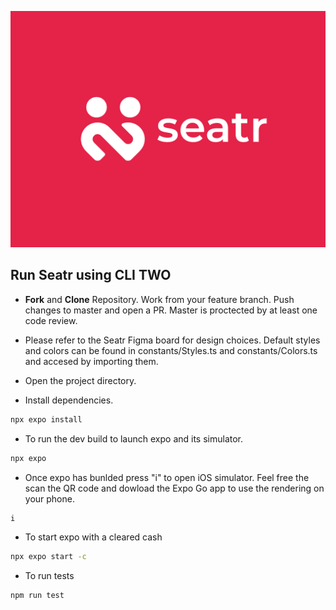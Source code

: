  <p align="center">
  <img width="1000" src="./assets/images/seatr-app-logo.png">
</p>

## Run Seatr using CLI TWO

- **Fork** and **Clone** Repository. Work from your feature branch. Push changes to master and open a PR. Master is proctected by at least one code review. 

- Please refer to the Seatr Figma board for design choices. Default styles and colors can be found in constants/Styles.ts and constants/Colors.ts and accesed by importing them.

- Open the project directory.
- Install dependencies.

```bash
npx expo install
```

- To run the dev build to launch expo and its simulator.

```bash
npx expo
```
- Once expo has bunlded press "i" to open  iOS simulator. Feel free the scan the QR code and dowload the Expo Go app to use the rendering on your phone.

```bash
i
```

- To start expo with a cleared cash

```bash
npx expo start -c
```


- To run tests

```bash
npm run test
```
